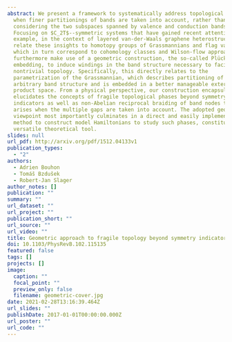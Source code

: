 ```yaml
---
abstract: We present a framework to systematically address topological phases
  when finer partitionings of bands are taken into account, rather than only
  considering the two subspaces spanned by valence and conduction bands.
  Focusing on $C_2T$--symmetric systems that have gained recent attention, for
  example, in the context of layered van-der-Waals graphene heterostructures, we
  relate these insights to homotopy groups of Grassmannians and flag varieties,
  which in turn correspond to cohomology classes and Wilson-flow approaches. We
  furthermore make use of a geometric construction, the so-called Plücker
  embedding, to induce windings in the band structure necessary to facilitate
  nontrivial topology. Specifically, this directly relates to the
  parametrization of the Grassmannian, which describes partitioning of an
  arbitrary band structure and is embedded in a better manageable exterior
  product space. From a physical perspective, our construction encapsulates and
  elucidates the concepts of fragile topological phases beyond symmetry
  indicators as well as non-Abelian reciprocal braiding of band nodes that
  arises when the multiple gaps are taken into account. The adopted geometric
  viewpoint most importantly culminates in a direct and easily implementable
  method to construct model Hamiltonians to study such phases, constituting a
  versatile theoretical tool.
slides: null
url_pdf: http://arxiv.org/pdf/1512.04133v1
publication_types:
  - "2"
authors:
  - Adrien Bouhon
  - Tomáš Bzdušek
  - Robert-Jan Slager
author_notes: []
publication: ""
summary: ""
url_dataset: ""
url_project: ""
publication_short: ""
url_source: ""
url_video: ""
title: Geometric approach to fragile topology beyond symmetry indicators
doi: 10.1103/PhysRevB.102.115135
featured: false
tags: []
projects: []
image:
  caption: ""
  focal_point: ""
  preview_only: false
  filename: geometric-cover.jpg
date: 2021-02-28T13:16:39.464Z
url_slides: ""
publishDate: 2017-01-01T00:00:00.000Z
url_poster: ""
url_code: ""
---
```

